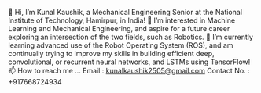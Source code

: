 👋 Hi, I’m Kunal Kaushik, a Mechanical Engineering Senior at the National Institute of Technology, Hamirpur, in India!
👀 I’m interested in Machine Learning and Mechanical Engineering, and aspire for a future career exploring an intersection of the two fields, such as Robotics.
🌱 I’m currently learning advanced use of the Robot Operating System (ROS), and am continually trying to improve my skills in building efficient deep, convolutional, or recurrent neural networks, and LSTMs using TensorFlow!
📫 How to reach me ...
   Email : kunalkaushik2505@gmail.com 
   Contact No. : +917668724934
   
 
